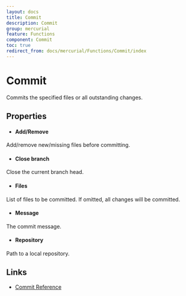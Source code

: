 ```yaml
---
layout: docs
title: Commit
description: Commit
group: mercurial
feature: Functions
component: Commit
toc: true
redirect_from: docs/mercurial/Functions/Commit/index
---
```

Commit
======

Commits the specified files or all outstanding changes.

Properties
----------

- #### Add/Remove
Add/remove new/missing files before committing.

- #### Close branch
Close the current branch head.

- #### Files
List of files to be committed.  If omitted, all changes will be committed.

- #### Message
The commit message.

- #### Repository
Path to a local repository.

Links
-----
- [Commit Reference](https://www.selenic.com/mercurial/hg.1.html#commit)
